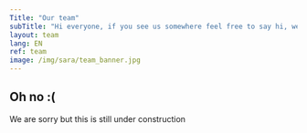 ```yaml
---
Title: "Our team"
subTitle: "Hi everyone, if you see us somewhere feel free to say hi, we usally dont bite"
layout: team
lang: EN
ref: team
image: /img/sara/team_banner.jpg
---
```


## Oh no :(
We are sorry but this is still under construction
